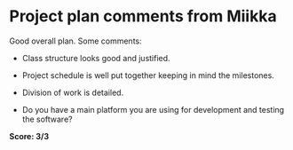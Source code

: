 # Project plan comments from Miikka

Good overall plan. Some comments:

  * Class structure looks good and justified.

  * Project schedule is well put together keeping in mind the milestones.

  * Division of work is detailed.

  * Do you have a main platform you are using for development and
    testing the software?

**Score: 3/3**
